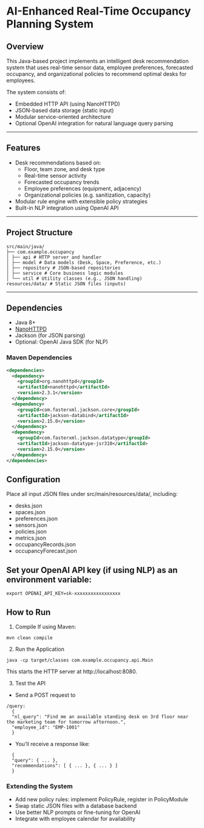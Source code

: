 # AI-Enhanced Real-Time Occupancy Planning System

## Overview

This Java-based project implements an intelligent desk recommendation system that uses real-time sensor data, employee preferences, forecasted occupancy, and organizational policies to recommend optimal desks for employees.

The system consists of:

- Embedded HTTP API (using NanoHTTPD)
- JSON-based data storage (static input)
- Modular service-oriented architecture
- Optional OpenAI integration for natural language query parsing

---

## Features

- Desk recommendations based on:
  - Floor, team zone, and desk type
  - Real-time sensor activity
  - Forecasted occupancy trends
  - Employee preferences (equipment, adjacency)
  - Organizational policies (e.g. sanitization, capacity)
- Modular rule engine with extensible policy strategies
- Built-in NLP integration using OpenAI API

---

## Project Structure

```plaintext
src/main/java/
├── com.example.occupancy
│ ├── api # HTTP server and handler
│ ├── model # Data models (Desk, Space, Preference, etc.)
│ ├── repository # JSON-based repositories
│ ├── service # Core business logic modules
│ └── util # Utility classes (e.g., JSON handling)
resources/data/ # Static JSON files (inputs)
```

---

## Dependencies

- Java 8+
- [NanoHTTPD](https://github.com/NanoHttpd/nanohttpd)
- Jackson (for JSON parsing)
- Optional: OpenAI Java SDK (for NLP)

### Maven Dependencies

```xml
<dependencies>
  <dependency>
    <groupId>org.nanohttpd</groupId>
    <artifactId>nanohttpd</artifactId>
    <version>2.3.1</version>
  </dependency>
  <dependency>
    <groupId>com.fasterxml.jackson.core</groupId>
    <artifactId>jackson-databind</artifactId>
    <version>2.15.0</version>
  </dependency>
  <dependency>
    <groupId>com.fasterxml.jackson.datatype</groupId>
    <artifactId>jackson-datatype-jsr310</artifactId>
    <version>2.15.0</version>
  </dependency>
</dependencies>
```

## Configuration

Place all input JSON files under src/main/resources/data/, including:

- desks.json
- spaces.json
- preferences.json
- sensors.json
- policies.json
- metrics.json
- occupancyRecords.json
- occupancyForecast.json

## Set your OpenAI API key (if using NLP) as an environment variable:

```plaintext
export OPENAI_API_KEY=sk-xxxxxxxxxxxxxxxxx
```

## How to Run

1. Compile
   If using Maven:

```plaintext
mvn clean compile
```

2. Run the Application

```plaintext
java -cp target/classes com.example.occupancy.api.Main
```

This starts the HTTP server at http://localhost:8080.

3. Test the API

- Send a POST request to

```plaintext
/query:
  {
  "nl_query": "Find me an available standing desk on 3rd floor near the marketing team for tomorrow afternoon.",
  "employee_id": "EMP-1001"
  }
```

- You’ll receive a response like:

```plaintext
  {
  "query": { ... },
  "recommendations": [ { ... }, { ... } ]
  }
```

### Extending the System

- Add new policy rules: implement PolicyRule, register in PolicyModule
- Swap static JSON files with a database backend
- Use better NLP prompts or fine-tuning for OpenAI
- Integrate with employee calendar for availability
